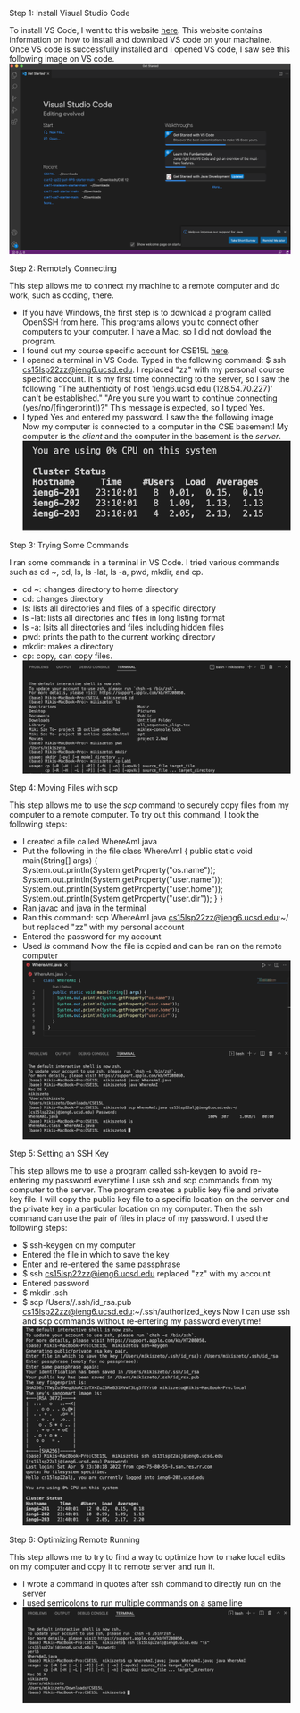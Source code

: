 Step 1: Install Visual Studio Code

To install VS Code, I went to this website [here](https://code.visualstudio.com/). This website contains information on how to install and download VS code on your machaine. Once VS code is successfully installed and I opened VS code, I saw see this following image on VS code. 
![install VSCode](installVScode.png)

Step 2: Remotely Connecting

This step allows me to connect my machine to a remote computer and do work, such as coding, there. 

- If you have Windows, the first step is to download a program called OpenSSH from [here](https://docs.microsoft.com/en-us/windows-server/administration/openssh/openssh_install_firstuse). This programs allows you to connect other computers to your computer. I have a Mac, so I did not dowload the program.
- I found out my course specific account for CSE15L [here](https://sdacs.ucsd.edu/~icc/index.php).
- I opened a terminal in VS Code. Typed in the following command: $ ssh cs15lsp22zz@ieng6.ucsd.edu. I replaced "zz" with my personal course specific account. It is my first time connecting to the server, so I saw the following "The authenticity of host 'ieng6.ucsd.edu (128.54.70.227)' can't be established." "Are you sure you want to continue connecting (yes/no/[fingerprint])?" This message is expected, so I typed Yes. 
- I typed Yes and entered my password. I saw the the following image
Now my computer is connected to a computer in the CSE basement! My computer is the *client* and the computer in the basement is the *server*. 
![ssh](Lab1Step2.png)

Step 3: Trying Some Commands

I ran some commands in a terminal in VS Code. 
I tried various commands such as cd ~, cd, ls, ls -lat, ls -a, pwd, mkdir, and cp. 
- cd ~: changes directory to home directory
- cd: changes directory
- ls: lists all directories and files of a specific directory
- ls -lat: lists all directories and files in long listing format
- ls -a: lsits all directories and files including hidden files
- pwd: prints the path to the current working directory
- mkdir: makes a directory
- cp: copy, can copy files.
![commands](15LStep3.png)

Step 4: Moving Files with scp

This step allows me to use the *scp* command to securely copy files from my computer to a remote computer. To try out this command, I took the following steps: 
- I created a file called WhereAmI.java
- Put the following in the file
 class WhereAmI {
  public static void main(String[] args) {
    System.out.println(System.getProperty("os.name"));
    System.out.println(System.getProperty("user.name"));
    System.out.println(System.getProperty("user.home"));
    System.out.println(System.getProperty("user.dir"));
  }
}
- Ran javac and java in the terminal
- Ran this command: scp WhereAmI.java cs15lsp22zz@ieng6.ucsd.edu:~/ but replaced "zz" with my personal account
- Entered the password for my account
- Used *ls* command
Now the file is copied and can be ran on the remote computer 
![scp](15LStep4.png)

Step 5: Setting an SSH Key

This step allows me to use a program called ssh-keygen to avoid re-entering my password everytime I use ssh and scp commands from my computer to the server. The program creates a public key file and private key file. I will copy the public key file to a specific location on the server and the private key in a particular location on my computer. Then the ssh command can use the pair of files in place of my password. I used the following steps:
- $ ssh-keygen on my computer
- Entered the file in which to save the key 
- Enter and re-entered the same passphrase
- $ ssh cs15lsp22zz@ieng6.ucsd.edu replaced "zz" with my account
- Entered password
- $ mkdir .ssh
- $ scp /Users/<user-name>/.ssh/id_rsa.pub cs15lsp22zz@ieng6.ucsd.edu:~/.ssh/authorized_keys
Now I can use ssh and scp commands without re-entering my password everytime!
![sshkey](15LStep5.png)
  
Step 6: Optimizing Remote Running

This step allows me to try to find a way to optimize how to make local edits on my computer and copy it to remote server and run it.
- I wrote a command in quotes after ssh command to directly run on the server
- I used semicolons to run multiple commands on a same line
![optimize](15LStep6.png)
 
 


